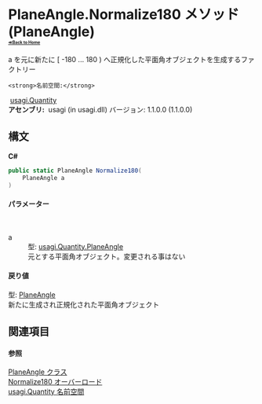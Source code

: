 # PlaneAngle.Normalize180 メソッド (PlaneAngle)<div style="font-size:30%"><a href="https://github.com/usagi/usagi.cs/blob/master/docs/Home.md">≪Back to Home</a></div> 

a を元に新たに [ -180 ... 180 ) へ正規化した平面角オブジェクトを生成するファクトリー


    <strong>名前空間:</strong>
&nbsp;<a href="N_usagi_Quantity.md">usagi.Quantity</a><br /><strong>アセンブリ:</strong>
&nbsp;usagi (in usagi.dll) バージョン: 1.1.0.0 (1.1.0.0)

## 構文

**C#**<br />
``` C#
public static PlaneAngle Normalize180(
	PlaneAngle a
)
```


#### パラメーター
&nbsp;<dl><dt>a</dt><dd>型: <a href="T_usagi_Quantity_PlaneAngle.md">usagi.Quantity.PlaneAngle</a><br />元とする平面角オブジェクト。変更される事はない</dd></dl>

#### 戻り値
型: <a href="T_usagi_Quantity_PlaneAngle.md">PlaneAngle</a><br />新たに生成され正規化された平面角オブジェクト

## 関連項目


#### 参照
<a href="T_usagi_Quantity_PlaneAngle.md">PlaneAngle クラス</a><br /><a href="Overload_usagi_Quantity_PlaneAngle_Normalize180.md">Normalize180 オーバーロード</a><br /><a href="N_usagi_Quantity.md">usagi.Quantity 名前空間</a><br />